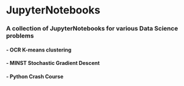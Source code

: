 # JupyterNotebooks

### A collection of JupyterNotebooks for various Data Science problems

#### - OCR K-means clustering
#### - MINST Stochastic Gradient Descent
#### - Python Crash Course
